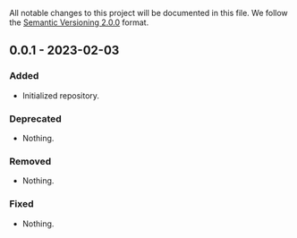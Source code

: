 All notable changes to this project will be documented in this file.
We follow the [Semantic Versioning 2.0.0](http://semver.org/) format.


## 0.0.1 - 2023-02-03

### Added

- Initialized repository.

### Deprecated

- Nothing.

### Removed

- Nothing.

### Fixed

- Nothing.
